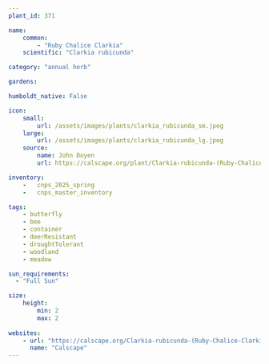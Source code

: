 ```yaml
---
plant_id: 371 

name: 
    common: 
        - "Ruby Chalice Clarkia"  
    scientific: "Clarkia rubicunda"  

category: "annual herb"

gardens:

humboldt_native: False

icon: 
    small: 
        url: /assets/images/plants/clarkia_rubicunda_sm.jpeg 
    large: 
        url: /assets/images/plants/clarkia_rubicunda_lg.jpeg 
    source: 
        name: John Doyen 
        url: https://calscape.org/plant/Clarkia-rubicunda-(Ruby-Chalice-Clarkia)/gallery 

inventory: 
    -   cnps_2025_spring
    -   cnps_master_inventory

tags: 
    - butterfly
    - bee
    - container
    - deerResistant
    - droughtTolerant
    - woodland
    - meadow

sun_requirements:
  - "Full Sun"

size:
    height: 
        min: 2
        max: 2
 
websites:
    - url: "https://calscape.org/Clarkia-rubicunda-(Ruby-Chalice-Clarkia)"
      name: "Calscape"
---
```


